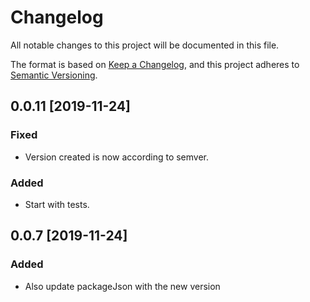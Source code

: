 # Changelog
All notable changes to this project will be documented in this file.

The format is based on [Keep a Changelog](https://keepachangelog.com/en/1.0.0/),
and this project adheres to [Semantic Versioning](https://semver.org/spec/v2.0.0.html).

## 0.0.11 [2019-11-24]

### Fixed
- Version created is now according to semver.

### Added
- Start with tests.

## 0.0.7 [2019-11-24]

### Added
- Also update packageJson with the new version